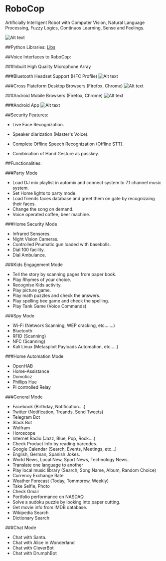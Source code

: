 # RoboCop
Artificially Intelligent Robot with Computer Vision, Natural Language Processing, Fuzzy Logics, Continuos Learning, Sense and Feelings.

![Alt text](https://github.com/G10DRAS/RoboCop/blob/master/RoboCop1.jpg "RoboCop")

##Python Libraries:
[Libs](https://requires.io/github/G10DRAS/RoboCop/requirements/?branch=master)

##Voice Interfaces to RoboCop:

###Inbuilt High Quality Microphone Array

###Bluetooth Headset Support (HFC Profile)
![Alt text](https://github.com/G10DRAS/RoboCop/blob/master/Jabra1.jpg "Jabra Stealth Bluetooth Headset")

###Cross Plateform Desktop Browsers (Firefox, Chrome)
![Alt text](https://github.com/G10DRAS/RoboCop/blob/master/DWB1.jpg "Desktop Browsers")

###Android Mobile Browsers (Firefox, Chrome)
![Alt text](https://github.com/G10DRAS/RoboCop/blob/master/AWB.jpg "Mobile Browsers")

###Android App
![Alt text](https://github.com/G10DRAS/RoboCop/blob/master/ANA.jpg "Android App")

##Security Features:

* Live Face Recognization.

* Speaker diarization (Master's Voice).

* Complete Offline Speech Recognization (Offline STT).

* Combination of Hand Gesture as passkey.

##Functionalities:

###Party Mode
* Load DJ mix playlist in automix and connect system to 7.1 channel music system.
* Set Home lights  to party mode.
* Load friends faces database and greet them on gate by recognizaing their faces.
* Change the song on demand.
* Voice operated coffee, beer machine.

###Home Security Mode
* Infrared Sensores.
* Night Vision Cameras.
* Controlled Pnumatic gun loaded with basebolls.
* Dial 100 facility. 
* Dial Ambulance.

###Kids Engagement Mode
* Tell the story by scanning pages from paper book.
* Play Rhymes of your choice.
* Recognise Kids activity.
* Play picture game.
* Play math puzzles and check the answers.
* Play spelling bee game and check the spelling.
* Play Tank Game (Voice Commands)

###Spy Mode
* Wi-Fi (Network Scanning, WEP cracking, etc.......) 
* Bluetooth 
* RFID (Scanning)
* NFC (Scanning)
* Kali Linux (Metasploit Payloads Automation, etc.....) 

###Home Automation Mode
* OpenHAB
* Home-Assistance
* Domoticz
* Phillips Hue
* Pi controlled Relay

###General Mode
* Facebook (Birthday, Notification....)
* Twitter (Notification, Treands, Send Tweets)
* Telegram Bot
* Slack Bot
* Wolfram
* Horoscope
* Internet Radio (Jazz, Blue, Pop, Rock....)
* Check Product Info by reading barcodes.
* Google Calendar (Search, Events, Meetings, etc...)
* English, German, Spanish Jokes.
* World News, Local New, Sport News, Technology News.
* Translate one language to another
* Play local music library (Search, Song Name, Album, Random Choice)
* Currency Exchange Rate
* Weather Forecast (Today, Tommorow, Weekly)
* Take Selfie, Photo
* Check Gmail
* Portfolio performance on NASDAQ
* Solve a sudoku puzzle by looking into paper cutting.
* Get movie info from IMDB database.
* Wikipedia Search
* Dictionary Search

###Chat Mode
* Chat with Santa.
* Chat with Alice in Wonderland
* Chat with CleverBot
* Chat with DrumphBot
